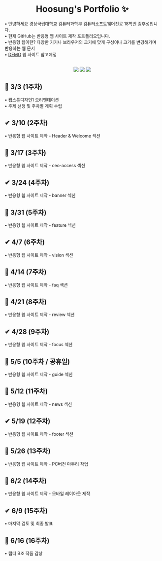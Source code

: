 <p align="center">
  <h1 align="center"> Hoosung's Portfolio ✨</h1>

  <p align="left">
  • 안녕하세요 경상국립대학교 컴퓨터과학부 컴퓨터소프트웨어전공 18학번 김후성입니다. <br/>
  • 현재 GitHub는 반응형 웹 사이트 제작 포트폴리오입니다. <br/> 
  • 반응형 웹이란? 다양한 기기나 브라우저의 크기에 맞게 구성이나 크기를 변경해가며 반응하는 웹 문서 <br/>
  • <a href="https://congchu.github.io/web-porfolio/">DEMO</a> 웹 사이트 참고예정 <br/>
  
  <p align="center">
    <br/>
    <img src="https://img.shields.io/badge/-HTML5-05122A?style=flat&logo=HTML5&logoColor=FF4040"/>
    <img src="https://img.shields.io/badge/-CSS3-05122A?style=flat&logo=CSS3&logoColor=3D567C"/>
    <img src="https://img.shields.io/badge/-JavaScript-05122A?style=flat&logo=JavaScript&logoColor=FFFF99"/>
 
  <br/>
  
<p align="center">
  <h2 align="left"> 🚩 3/3 (1주차) </h2>
  <p align="left">
  • 캡스톤디자인1 오리엔테이션<br/>
  • 주제 선정 및 주차별 계획 수립<br/> 
  
<p align="center">
  <h2 align="left"> ✔ 3/10 (2주차) </h2>
  <p align="left">
  • 반응형 웹 사이트 제작 - Header & Welcome 섹션 <br/>
  
<p align="center">
  <h2 align="left"> 🚩 3/17 (3주차) </h2>
  <p align="left">
  • 반응형 웹 사이트 제작 - ceo-access 섹션<br/>
  
<p align="center">
  <h2 align="left"> ✔ 3/24 (4주차) </h2>
  <p align="left">
  • 반응형 웹 사이트 제작 - banner 섹션<br/>
  
<p align="center">
  <h2 align="left"> 🚩 3/31 (5주차) </h2>  
  <p align="left">
  • 반응형 웹 사이트 제작 - feature 섹션<br/>
  
<p align="center">
  <h2 align="left"> ✔ 4/7 (6주차) </h2>  
  <p align="left">
  • 반응형 웹 사이트 제작 - vision 섹션<br/>
  
<p align="center">
  <h2 align="left"> 🚩 4/14 (7주차) </h2>  
  <p align="left">
  • 반응형 웹 사이트 제작 - faq 섹션<br/>
  
<p align="center">
  <h2 align="left"> 🚩 4/21 (8주차) </h2>  
  <p align="left">
  • 반응형 웹 사이트 제작 - review 섹션<br/>
  
<p align="center">
  <h2 align="left"> ✔ 4/28 (9주차) </h2>  
  <p align="left">
  • 반응형 웹 사이트 제작 - focus 섹션<br/>
  
<p align="center">
  <h2 align="left"> 🚩 5/5 (10주차 / 공휴일) </h2>  
  <p align="left">
  • 반응형 웹 사이트 제작 - guide 섹션<br/>
  
<p align="center">
  <h2 align="left"> 🚩 5/12 (11주차) </h2>  
  <p align="left">
  • 반응형 웹 사이트 제작 - news 섹션<br/>
  
<p align="center">
  <h2 align="left"> ✔ 5/19 (12주차) </h2>  
  <p align="left">
  • 반응형 웹 사이트 제작 - footer 섹션<br/>
  
<p align="center">
  <h2 align="left"> 🚩 5/26 (13주차) </h2>  
  <p align="left">
  • 반응형 웹 사이트 제작 - PC버전 마무리 작업<br/>
  
<p align="center">
  <h2 align="left"> 🚩 6/2 (14주차) </h2>  
  <p align="left">
  • 반응형 웹 사이트 제작 - 모바일 레이아웃 제작<br/>
  
<p align="center">
  <h2 align="left"> ✔ 6/9 (15주차) </h2>  
  <p align="left">
  • 마지막 검토 및 최종 발표<br/>
  
<p align="center">
  <h2 align="left"> 🚩 6/16 (16주차) </h2>  
  <p align="left">
  • 캡디 B조 작품 감상<br/>

